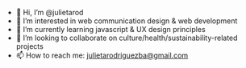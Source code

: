 - 👋 Hi, I’m @julietarod
- 👀 I’m interested in web communication design & web development
- 🌱 I’m currently learning javascript & UX design principles 
- 💞️ I’m looking to collaborate on culture/health/sustainability-related projects
- 📫 How to reach me: julietarodriguezba@gmail.com

<!---
julietarod/julietarod is a ✨ special ✨ repository because its `README.md` (this file) appears on your GitHub profile.
You can click the Preview link to take a look at your changes.
--->
